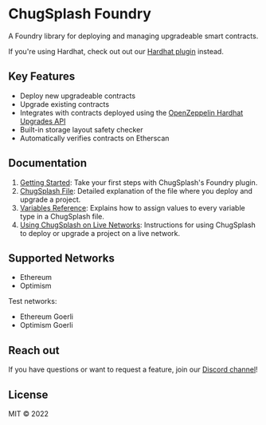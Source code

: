 # ChugSplash Foundry

A Foundry library for deploying and managing upgradeable smart contracts.

If you're using Hardhat, check out out our [Hardhat plugin](https://github.com/chugsplash/chugsplash) instead. 

## Key Features

- Deploy new upgradeable contracts
- Upgrade existing contracts
- Integrates with contracts deployed using the [OpenZeppelin Hardhat Upgrades API](https://docs.openzeppelin.com/upgrades-plugins/1.x/api-hardhat-upgrades)
- Built-in storage layout safety checker
- Automatically verifies contracts on Etherscan

## Documentation

1. [Getting Started](https://github.com/chugsplash/chugsplash-foundry/blob/main/docs/getting-started.md): Take your first steps with ChugSplash's Foundry plugin.
2. [ChugSplash File](https://github.com/chugsplash/chugsplash/blob/develop/docs/chugsplash-file.md): Detailed explanation of the file where you deploy and upgrade a project.
3. [Variables Reference](https://github.com/chugsplash/chugsplash/blob/develop/docs/variables.md): Explains how to assign values to every variable type in a ChugSplash file.
4. [Using ChugSplash on Live Networks](https://github.com/chugsplash/chugsplash/blob/develop/docs/live-network.md): Instructions for using ChugSplash to deploy or upgrade a project on a live network.

## Supported Networks

* Ethereum
* Optimism

Test networks:
* Ethereum Goerli
* Optimism Goerli

## Reach out

If you have questions or want to request a feature, join our [Discord channel](https://discord.com/invite/CqUPhgRrxq)!

## License

MIT © 2022